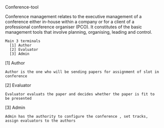 Conference-tool
	
Conference management relates to the executive management of a conference either in-house within a company or for a
client of a professional conference organiser (PCO). It constitutes of the basic management tools that involve planning,
organising, leading and control.


    Main 3 terminals
      [1] Author
      [2] Evaluator
      [3] Admin
    
[1] Author

    Author is the one who will be sending papers for assignment of slot in conference

[2] Evaluator

    Evaluator evaluats the paper and decides whether the paper is fit to be presented
    
[3] Admin

    Admin has the authority to configure the conference , set tracks, assign evaluators to the authors
    
    
